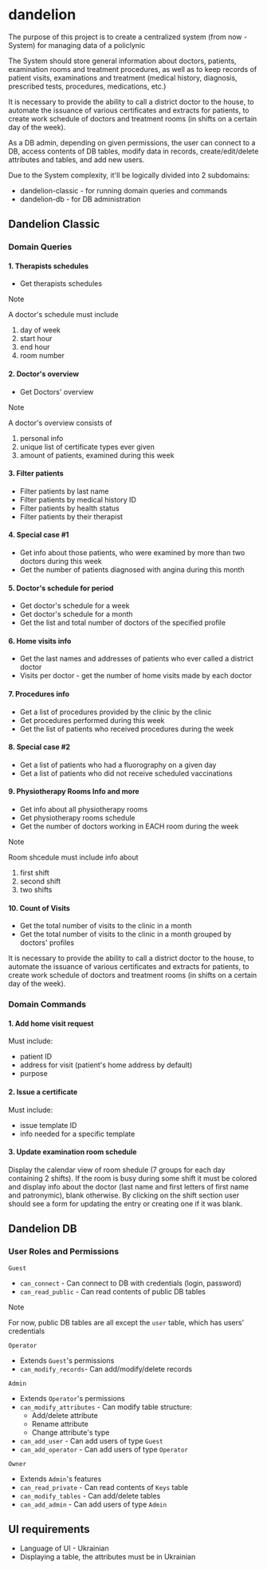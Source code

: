 # dandelion

The purpose of this project is to create a centralized system
(from now - System) for managing data of a policlynic

The System should store general information about doctors, patients,
examination rooms and treatment procedures, as well as to keep records of
patient visits, examinations and treatment (medical history, diagnosis,
prescribed tests, procedures, medications, etc.)

It is necessary to provide the ability to call a district doctor to the
house, to automate the issuance of various certificates and extracts for
patients, to create work schedule of doctors and treatment rooms (in shifts on a certain day of the week).

As a DB admin, depending on given permissions, the user can connect to a DB,
access contents of DB tables, modify data in records, create/edit/delete
attributes and tables, and add new users.

Due to the System complexity, it'll be logically divided into 2 subdomains:
- dandelion-classic - for running domain queries and commands
- dandelion-db - for DB administration

## Dandelion Classic
### Domain Queries
#### 1. Therapists schedules

-  Get therapists schedules

> [!NOTE]
> A doctor's schedule must include
>   1. day of week
>   2. start hour
>   3. end hour
>   4. room number

#### 2. Doctor's overview

-  Get Doctors' overview

> [!NOTE]
> A doctor's overview consists of
>   1. personal info
>   2. unique list of certificate types ever given
>   3. amount of patients, examined during this week

#### 3. Filter patients

- Filter patients by last name
- Filter patients by medical history ID
- Filter patients by health status
- Filter patients by their therapist

#### 4. Special case #1

- Get info about those patients, who were examined by more than two doctors
during this week
- Get the number of patients diagnosed with angina during this month

#### 5. Doctor's schedule for period

- Get doctor's schedule for a week
- Get doctor's schedule for a month
- Get the list and total number of doctors of the specified profile

#### 6. Home visits info

- Get the last names and addresses of patients who ever called a district doctor
- Visits per doctor - get the number of home visits made by each doctor

#### 7. Procedures info

- Get a list of procedures provided by the clinic by the clinic
- Get procedures performed during this week
- Get the list of patients who received procedures during the week

#### 8. Special case #2

- Get a list of patients who had a fluorography on a given day 
- Get a list of patients who did not receive scheduled vaccinations

#### 9. Physiotherapy Rooms Info and more

- Get info about all physiotherapy rooms
- Get physiotherapy rooms schedule
- Get the number of doctors working in EACH room during the week

> [!NOTE]
> Room shcedule must include info about
>   1. first shift
>   2. second shift
>   3. two shifts

#### 10. Count of Visits

- Get the total number of visits to the clinic in a month
- Get the total number of visits to the clinic in a month grouped by doctors' profiles

It is necessary to provide the ability to call a district doctor to the
house, to automate the issuance of various certificates and extracts for
patients, to create work schedule of doctors and treatment rooms (in shifts on a certain day of the week).

### Domain Commands
#### 1. Add home visit request

Must include:
- patient ID
- address for visit (patient's home address by default)
- purpose

#### 2. Issue a certificate

Must include:
- issue template ID
- info needed for a specific template

#### 3. Update examination room schedule

Display the calendar view of room shedule (7 groups for each day containing
2 shifts). If the room is busy during some shift it must be colored and 
display info about the doctor (last name and first letters of first name and
patronymic), blank otherwise. By clicking on the shift section user should
see a form for updating the entry or creating one if it was blank.

## Dandelion DB
### User Roles and Permissions

`Guest`
- `can_connect` - Can connect to DB with credentials (login, password)
- `can_read_public` - Can read contents of public DB tables

> [!NOTE]
> For now, public DB tables are all except the `user` table, which has
> users' credentials

`Operator`
- Extends `Guest`'s permissions
- `can_modify_records`- Can add/modify/delete records

`Admin`
- Extends `Operator`'s permissions
- `can_modify_attributes` - Can modify table structure:
    - Add/delete attribute
    - Rename attribute
    - Change attribute's type
- `can_add_user` - Can add users of type `Guest`
- `can_add_operator` - Can add users of type `Operator`

`Owner`
- Extends `Admin`'s features
- `can_read_private` - Can read contents of `Keys` table
- `can_modify_tables` - Can add/delete tables
- `can_add_admin` - Can add users of type `Admin`

## UI requirements

- Language of UI - Ukrainian
- Displaying a table, the attributes must be in Ukrainian
